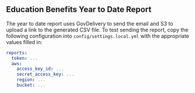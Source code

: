 ## Education Benefits Year to Date Report

The year to date report uses GovDelivery to send the email and S3 to upload a
link to the generated CSV file. To test sending the report, copy the following
configuration into `config/settings.local.yml` with the appropriate values
filled in:

```yaml
reports:
  token: ...
  aws:
    access_key_id: ...
    secret_access_key: ...
    region: ...
    bucket: ...
```
